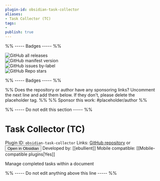 ```yaml
---
plugin-id: obsidian-task-collector
aliases:
- Task Collector (TC)
tags: 
- 
publish: true
---
```


%% ----- Badges ----- %%

![GitHub all releases](https://img.shields.io/github/downloads/ebullient/obsidian-task-collector/total?color=573E7A&logo=github&style=for-the-badge)   
![GitHub manifest version](https://img.shields.io/github/manifest-json/v/ebullient/obsidian-task-collector?color=573E7A&logo=github&style=for-the-badge)   
![GitHub issues by-label](https://img.shields.io/github/issues/ebullient/obsidian-task-collector/help%20wanted?color=573E7A&logo=github&style=for-the-badge)   
![GitHub Repo stars](https://img.shields.io/github/stars/ebullient/obsidian-task-collector?color=573E7A&logo=github&style=for-the-badge)

%% ----- Badges ----- %%

%% Does the repository or author have any sponsoring links? Uncomment the next line and add them below. If they don't, please delete the placeholder tag. %%
%% Sponsor this work: #placeholder/author %%

%% ----- Do not edit this section ----- %%

# Task Collector (TC)

Plugin ID: `obsidian-task-collector`
Links: [GitHub repository](https://github.com/ebullient/obsidian-task-collector) or [<button id=HH>Open in Obsidian</button>](obsidian://goto-plugin?id=obsidian-task-collector)
Developed by: [[ebullient]]
Mobile compatible: [[Mobile-compatible plugins|Yes]]

Manage completed tasks within a document

%% ----- Do not edit anything above this line ----- %% 
